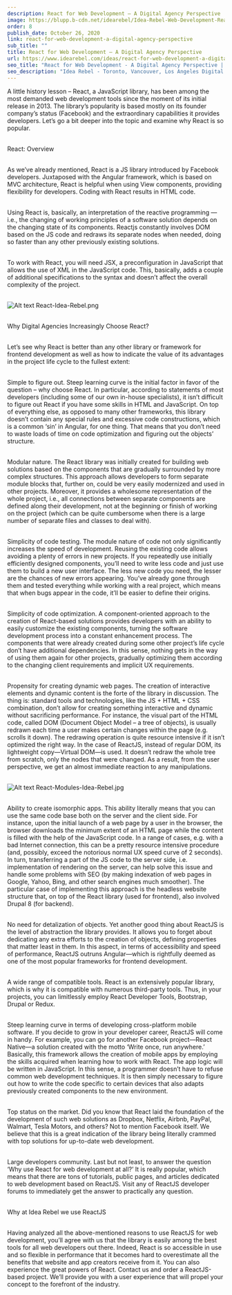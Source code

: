 ```yaml
---
description: React for Web Development – A Digital Agency Perspective
image: https://blupp.b-cdn.net/idearebel/Idea-Rebel-Web-Development-ReactJS.jpg?quality=80&width=800
order: 8
publish_date: October 26, 2020
link: react-for-web-development-a-digital-agency-perspective
sub_title: ""
title: React for Web Development – A Digital Agency Perspective
url: https://www.idearebel.com/ideas/react-for-web-development-a-digital-agency-perspective/
seo_title: "React for Web Development - A Digital Agency Perspective | Idea Rebel"
seo_description: "Idea Rebel - Toronto, Vancouver, Los Angeles Digital Agency and our reasons why we use React JS for our web development."
---
```

A little history lesson – React, a JavaScript library, has been among the most demanded web development tools since the moment of its initial release in 2013. The library’s popularity is based mostly on its founder company’s status (Facebook) and the extraordinary capabilities it provides developers. Let’s go a bit deeper into the topic and examine why React is so popular.

\
React: Overview

\
As we’ve already mentioned, React is a JS library introduced by Facebook developers. Juxtaposed with the Angular framework, which is based on MVC architecture, React is helpful when using View components, providing flexibility for developers. Coding with React results in HTML code.

\
Using React is, basically, an interpretation of the reactive programming — i.e., the changing of working principles of a software solution depends on the changing state of its components. Reactjs constantly involves DOM based on the JS code and redraws its separate nodes when needed, doing so faster than any other previously existing solutions.

\
To work with React, you will need JSX, a preconfiguration in JavaScript that allows the use of XML in the JavaScript code. This, basically, adds a couple of additional specifications to the syntax and doesn’t affect the overall complexity of the project.

\
![Alt text](https://blupp.b-cdn.net/idearebel/React-Idea-Rebel.png?quality=80&width=800?quality=80&width=800 "a title")
React-Idea-Rebel.png

\
Why Digital Agencies Increasingly Choose React?

\
Let’s see why React is better than any other library or framework for frontend development as well as how to indicate the value of its advantages in the project life cycle to the fullest extent:

\
Simple to figure out. Steep learning curve is the initial factor in favor of the question – why choose React. In particular, according to statements of most developers (including some of our own in-house specialists), it isn’t difficult to figure out React if you have some skills in HTML and JavaScript. On top of everything else, as opposed to many other frameworks, this library doesn’t contain any special rules and excessive code constructions, which is a common ‘sin’ in Angular, for one thing. That means that you don’t need to waste loads of time on code optimization and figuring out the objects’ structure.

\
Modular nature. The React library was initially created for building web solutions based on the components that are gradually surrounded by more complex structures. This approach allows developers to form separate module blocks that, further on, could be very easily modernized and used in other projects. Moreover, it provides a wholesome representation of the whole project, i.e., all connections between separate components are defined along their development, not at the beginning or finish of working on the project (which can be quite cumbersome when there is a large number of separate files and classes to deal with).

\
Simplicity of code testing. The module nature of code not only significantly increases the speed of development. Reusing the existing code allows avoiding a plenty of errors in new projects. If you repeatedly use initially efficiently designed components, you’ll need to write less code and just use them to build a new user interface. The less new code you need, the lesser are the chances of new errors appearing. You’ve already gone through them and tested everything while working with a real project, which means that when bugs appear in the code, it’ll be easier to define their origins.

\
Simplicity of code optimization. A component-oriented approach to the creation of React-based solutions provides developers with an ability to easily customize the existing components, turning the software development process into a constant enhancement process. The components that were already created during some other project’s life cycle don’t have additional dependencies. In this sense, nothing gets in the way of using them again for other projects, gradually optimizing them according to the changing client requirements and implicit UX requirements.

\
Propensity for creating dynamic web pages. The creation of interactive elements and dynamic content is the forte of the library in discussion. The thing is: standard tools and technologies, like the JS + HTML + CSS combination, don’t allow for creating something interactive and dynamic without sacrificing performance. For instance, the visual part of the HTML code, called DOM (Document Object Model – a tree of objects), is usually redrawn each time a user makes certain changes within the page (e.g. scrolls it down). The redrawing operation is quite resource intensive if it isn’t optimized the right way. In the case of ReactJS, instead of regular DOM, its lightweight copy—Virtual DOM—is used. It doesn’t redraw the whole tree from scratch, only the nodes that were changed. As a result, from the user perspective, we get an almost immediate reaction to any manipulations.

\
![Alt text](https://blupp.b-cdn.net/idearebel/React-Modules-Idea-Rebel.jpg?quality=80&width=800?quality=80&width=800 "a title")
React-Modules-Idea-Rebel.jpg

\
Ability to create isomorphic apps. This ability literally means that you can use the same code base both on the server and the client side. For instance, upon the initial launch of a web page by a user in the browser, the browser downloads the minimum extent of an HTML page while the content is filled with the help of the JavaScript code. In a range of cases, e.g. with a bad Internet connection, this can be a pretty resource intensive procedure (and, possibly, exceed the notorious normal UX speed curve of 2 seconds). In turn, transferring a part of the JS code to the server side, i.e. implementation of rendering on the server, can help solve this issue and handle some problems with SEO (by making indexation of web pages in Google, Yahoo, Bing, and other search engines much smoother). The particular case of implementing this approach is the headless website structure that, on top of the React library (used for frontend), also involved Drupal 8 (for backend).

\
No need for detalization of objects. Yet another good thing about ReactJS is the level of abstraction the library provides. It allows you to forget about dedicating any extra efforts to the creation of objects, defining properties that matter least in them. In this aspect, in terms of accessibility and speed of performance, ReactJS outruns Angular—which is rightfully deemed as one of the most popular frameworks for frontend development.

\
A wide range of compatible tools. React is an extensively popular library, which is why it is compatible with numerous third-party tools. Thus, in your projects, you can limitlessly employ React Developer Tools, Bootstrap, Drupal or Redux.

\
Steep learning curve in terms of developing cross-platform mobile software. If you decide to grow in your developer career, ReactJS will come in handy. For example, you can go for another Facebook project—React Native—a solution created with the motto ‘Write once, run anywhere.’ Basically, this framework allows the creation of mobile apps by employing the skills acquired when learning how to work with React. The app logic will be written in JavaScript. In this sense, a programmer doesn’t have to refuse common web development techniques. It is then simply necessary to figure out how to write the code specific to certain devices that also adapts previously created components to the new environment.

\
Top status on the market. Did you know that React laid the foundation of the development of such web solutions as Dropbox, Netflix, Airbnb, PayPal, Walmart, Tesla Motors, and others? Not to mention Facebook itself. We believe that this is a great indication of the library being literally crammed with top solutions for up-to-date web development.

\
Large developers community. Last but not least, to answer the question ‘Why use React for web development at all?’ It is really popular, which means that there are tons of tutorials, public pages, and articles dedicated to web development based on ReactJS. Visit any of ReactJS developer forums to immediately get the answer to practically any question.

\
Why at Idea Rebel we use ReactJS

\
Having analyzed all the above-mentioned reasons to use ReactJS for web development, you’ll agree with us that the library is easily among the best tools for all web developers out there. Indeed, React is so accessible in use and so flexible in performance that it becomes hard to overestimate all the benefits that website and app creators receive from it. You can also experience the great powers of React. Contact us and order a ReactJS-based project. We’ll provide you with a user experience that will propel your concept to the forefront of the industry.
